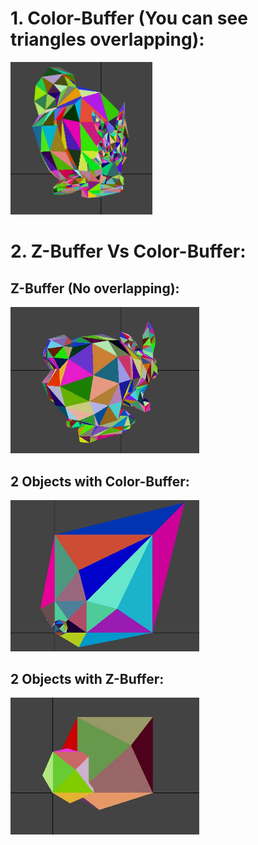 # 1. Color-Buffer (You can see triangles overlapping):   

<img src=./1_1a.jpeg width=45%>  

# 2. Z-Buffer Vs Color-Buffer:   

## Z-Buffer (No overlapping):
<img src=./1_2c.jpeg width=60%> 

## 2 Objects with Color-Buffer:
<img src=./1_2a.jpeg width=60%>  

## 2 Objects with Z-Buffer:
<img src=./1_2b.jpeg width=60%> 
